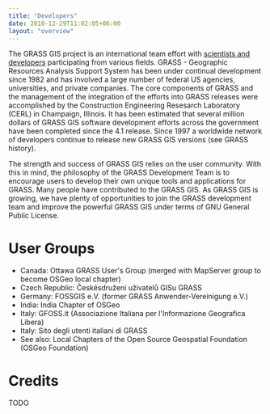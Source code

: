 ```yaml
---
title: "Developers"
date: 2018-12-29T11:02:05+06:00
layout: "overview"
---
```


The GRASS GIS project is an international team effort with [scientists and developers](https://grasswiki.osgeo.org/wiki/Team) participating from various fields. GRASS - Geographic Resources Analysis Support System has been under continual development since 1982 and has involved a large number of federal US agencies, universities, and private companies. The core components of GRASS and the management of the integration of the efforts into GRASS releases were accomplished by the Construction Engineering Resesarch Laboratory (CERL) in Champaign, Illinois. It has been estimated that several million dollars of GRASS GIS software development efforts across the government have been completed since the 4.1 release. Since 1997 a worldwide network of developers continue to release new GRASS GIS versions (see GRASS history).

The strength and success of GRASS GIS relies on the user community. With this in mind, the philosophy of the GRASS Development Team is to encourage users to develop their own unique tools and applications for GRASS. Many people have contributed to the GRASS GIS. As GRASS GIS is growing, we have plenty of opportunities to join the GRASS development team and improve the powerful GRASS GIS under terms of GNU General Public License.

# User Groups

- Canada: Ottawa GRASS User's Group (merged with MapServer group to become OSGeo local chapter)
- Czech Republic: Českésdružení uživatelů GISu GRASS
- Germany: FOSSGIS e.V. (former GRASS Anwender-Vereinigung e.V.)
- India: India Chapter of OSGeo
- Italy: GFOSS.it (Associazione Italiana per l'Informazione Geografica Libera)
- Italy: Sito degli utenti italiani di GRASS
- See also: Local Chapters of the Open Source Geospatial Foundation (OSGeo Foundation)

# Credits

TODO
